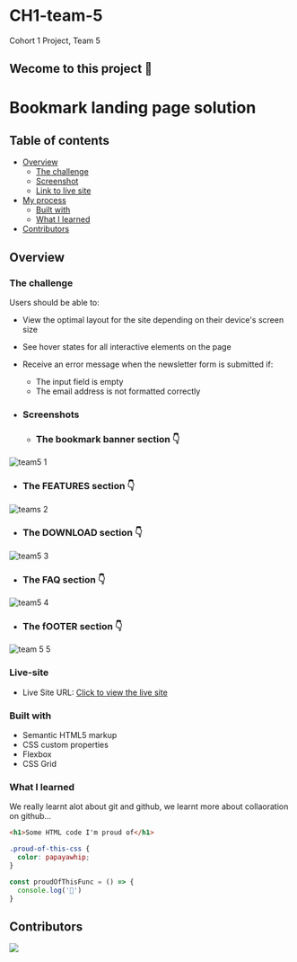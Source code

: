 # CH1-team-5
Cohort 1 Project, Team 5

## Wecome to this project :wave:

# Bookmark landing page solution

## Table of contents

- [Overview](#overview)
  - [The challenge](#the-challenge)
  - [Screenshot](#screenshots)
  - [Link to live site](#live-site)
- [My process](#my-process)
  - [Built with](#built-with)
  - [What I learned](#what-i-learned)
- [Contributors](#contributors)

## Overview

### The challenge

Users should be able to:

- View the optimal layout for the site depending on their device's screen size
- See hover states for all interactive elements on the page
- Receive an error message when the newsletter form is submitted if:
  - The input field is empty
  - The email address is not formatted correctly

- ### Screenshots
  - ### The bookmark banner section :point_down:
![team5 1](https://user-images.githubusercontent.com/78439079/179644776-15117a46-ca19-4475-99af-86df8b1c6ac3.png)

  - ### The FEATURES section :point_down:
  ![teams 2](https://user-images.githubusercontent.com/78439079/179644964-5ce9a51f-355c-4543-ad88-81891d1ce914.png)

  - ### The DOWNLOAD section :point_down:
  ![team5 3](https://user-images.githubusercontent.com/78439079/179645034-08e5c037-4a51-4dd9-bc49-c4bd167f8202.png)

  - ### The FAQ section :point_down:
  ![team5 4](https://user-images.githubusercontent.com/78439079/179645077-21b47707-041c-4416-969b-4069298ee96d.png)

  - ### The fOOTER section :point_down:
  ![team 5 5](https://user-images.githubusercontent.com/78439079/179645195-0aff28d7-aa7c-4eaa-8e75-538f75efeb5a.png)
  

### Live-site
- Live Site URL: [Click to view the live site](https://princechibez.github.io/CH1-team-5/)

### Built with

- Semantic HTML5 markup
- CSS custom properties
- Flexbox
- CSS Grid

### What I learned

We really learnt alot about git and github, we learnt more about collaoration on github...

```html
<h1>Some HTML code I'm proud of</h1>
```
```css
.proud-of-this-css {
  color: papayawhip;
}
```
```js
const proudOfThisFunc = () => {
  console.log('🎉')
}
```

## Contributors

<a href = "https://github.com/Tanu-N-Prabhu/Python/graphs/contributors">
  <img src = "https://contrib.rocks/image?repo = Upskill-Community/CH1-team-5"/>
</a>
